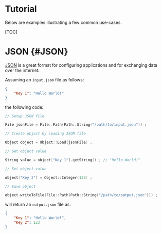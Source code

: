 # Tutorial

Below are examples illustrating a few common use-cases.

[TOC]

# JSON {#JSON}

[JSON](https://en.wikipedia.org/wiki/JSON) is a great format for configuring applications and for exchanging data over the internet:

Assuming an `input.json` file as follows:

```json
{
    "Key 1": "Hello World!"
}
```

the following code:

```cpp
// Setup JSON file

File jsonFile = File::Path(Path::String("/path/to/input.json")) ;

// Create object by loading JSON file

Object object = Object::Load(jsonFile) ;

// Get object value

String value = object["Key 1"].getString() ; // "Hello World!"

// Set object value

object["Key 2"] = Object::Integer(123) ;

// Save object

object.writeToFile(File::Path(Path::String("/path/to/output.json"))) ;
```

will return an `output.json` file as:

```json
{
    "Key 1": "Hello World!",
    "Key 2": 123
}
```